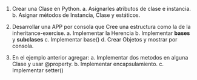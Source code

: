 1. Crear una Clase en Python.
    a.  Asignarles atributos de clase e instancia.
    b.  Asignar métodos de Instancia, Clase y estáticos.

2. Desarrollar una APP por consola que Cree una estructura como la de la  inheritance-exercise.
    a.    Implementar la Herencia
    b.    Implementar __bases__ y __subclases__
    c.    Implementar base()
    d.    Crear Objetos y mostrar por consola.    

3.  En el ejemplo anterior agregar:
    a.  Implementar dos metodos en alguna Clase y usar @property.
    b.  Implementar encapsulamiento.
    c.  Implementar setter()